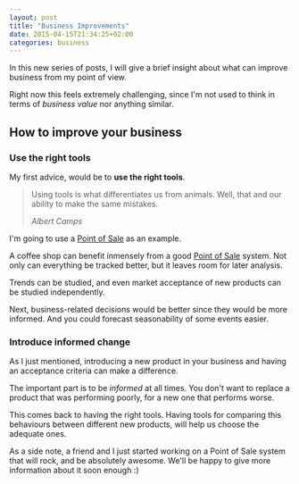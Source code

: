 ```yaml
---
layout: post
title: "Business Improvements"
date: 2015-04-15T21:34:25+02:00
categories: business
---
```


In this new series of posts, I will give a brief insight about what can improve business from my point of view.

Right now this feels extremely challenging, since I'm not used to think in terms of _business value_ nor anything similar.

## How to improve your business

### Use the right tools

My first advice, would be to **use the right tools**.

<blockquote>
<p>Using tools is what differentiates us from animals. Well, that and our ability to make the same mistakes.</p>
<footer><cite>Albert Camps</cite></footer>
</blockquote>

I'm going to use a [Point of Sale][pos] as an example.

A coffee shop can benefit inmensely from a good [Point of Sale][pos] system. Not only can everything be tracked better, but it leaves room for later analysis.

Trends can be studied, and even market acceptance of new products can be studied independently.

Next, business-related decisions would be better since they would be more informed. And you could forecast seasonability of some events easier.

### Introduce informed change

As I just mentioned, introducing a new product in your business and having an acceptance criteria can make a difference.

The important part is to be _informed_ at all times. You don't want to replace a product that was performing poorly, for a new one that performs worse.

This comes back to having the right tools. Having tools for comparing this behaviours between different new products, will help us choose the adequate ones.

As a side note, a friend and I just started working on a Point of Sale system that will rock, and be absolutely awesome. We'll be happy to give more information about it soon enough :)

[pos]: http://en.wikipedia.org/wiki/Point_of_sale
